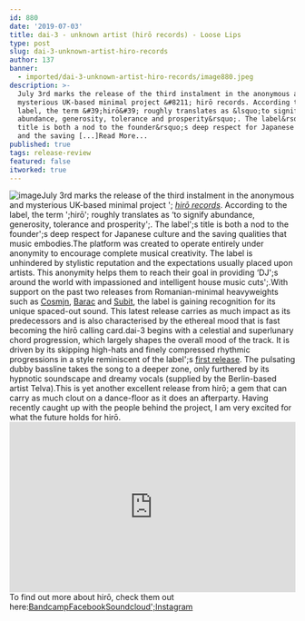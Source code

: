 ```yaml
---
id: 880
date: '2019-07-03'
title: dai-3 - unknown artist (hirō records) - Loose Lips
type: post
slug: dai-3-unknown-artist-hiro-records
author: 137
banner:
  - imported/dai-3-unknown-artist-hiro-records/image880.jpeg
description: >-
  July 3rd marks the release of the third instalment in the anonymous and
  mysterious UK-based minimal project &#8211; hirō records. According to the
  label, the term &#39;hirō&#39; roughly translates as &lsquo;to signify
  abundance, generosity, tolerance and prosperity&rsquo;. The label&rsquo;s
  title is both a nod to the founder&rsquo;s deep respect for Japanese culture
  and the saving [...]Read More...
published: true
tags: release-review
featured: false
itworked: true
---
```

![image](../imported/dai-3-unknown-artist-hiro-records/image880.jpeg)July 3rd marks the release of the third instalment in the anonymous and mysterious UK-based minimal project '; [_hirō records_](https://soundcloud.com/hiro_records). According to the label, the term ';hirō'; roughly translates as ‘to signify abundance, generosity, tolerance and prosperity';. The label';s title is both a nod to the founder';s deep respect for Japanese culture and the saving qualities that music embodies.The platform was created to operate entirely under anonymity to encourage complete musical creativity. The label is unhindered by stylistic reputation and the expectations usually placed upon artists. This anonymity helps them to reach their goal in providing ‘DJ';s around the world with impassioned and intelligent house music cuts';.With support on the past two releases from Romanian-minimal heavyweights such as [Cosmjn](https://www.facebook.com/cosmjn2k/), [Barac](https://www.facebook.com/baracmusic/) and [Subit](https://www.facebook.com/RoSubit/), the label is gaining recognition for its unique spaced-out sound. This latest release carries as much impact as its predecessors and is also characterised by the ethereal mood that is fast becoming the hirō calling card.dai-3 begins with a celestial and superlunary chord progression, which largely shapes the overall mood of the track. It is driven by its skipping high-hats and finely compressed rhythmic progressions in a style reminiscent of the label';s [first release](https://hirorecords.bandcamp.com/track/1-l). The pulsating dubby bassline takes the song to a deeper zone, only furthered by its hypnotic soundscape and dreamy vocals (supplied by the Berlin-based artist Telva).This is yet another excellent release from hirō; a gem that can carry as much clout on a dance-floor as it does an afterparty. Having recently caught up with the people behind the project, I am very excited for what the future holds for hirō.<iframe width='100%' height='300' scrolling='no' frameborder='no' allow='autoplay' src='https://w.soundcloud.com/player/?url=https%3A//api.soundcloud.com/tracks/645606708&color=%23ff5500&auto_play=false&hide_related=false&show_comments=true&show_user=true&show_reposts=false&show_teaser=true&visual=true'></iframe>To find out more about hirō, check them out here:[Bandcamp](https://hirorecords.bandcamp.com/music)[Facebook](https://www.facebook.com/wearehiro/)[Soundcloud](http://https//soundcloud.com/hiro_records)[';](http://https//soundcloud.com/hiro_records)[Instagram](https://www.instagram.com/hiro_records/)